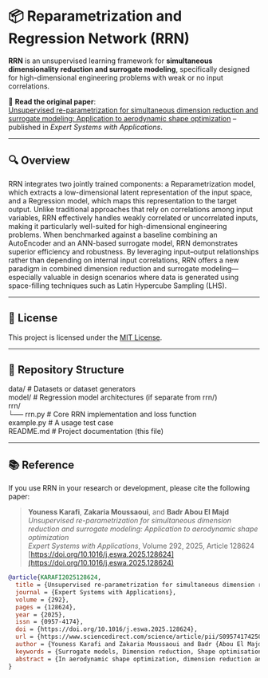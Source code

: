 # 📦 Reparametrization and Regression Network (RRN)

**RRN** is an unsupervised learning framework for **simultaneous dimensionality reduction and surrogate modeling**, specifically designed for high-dimensional engineering problems with weak or no input correlations.

🔗 **Read the original paper**:  
[Unsupervised re-parametrization for simultaneous dimension reduction and surrogate modeling: Application to aerodynamic shape optimization](https://www.sciencedirect.com/science/article/pii/S0957417425022432?dgcid=author) – published in *Expert Systems with Applications*.

---

## 🔍 Overview

RRN integrates two jointly trained components: a Reparametrization model, which extracts a low-dimensional latent representation of the input space, and a Regression model, which maps this representation to the target output. Unlike traditional approaches that rely on correlations among input variables, RRN effectively handles weakly correlated or uncorrelated inputs, making it particularly well-suited for high-dimensional engineering problems. When benchmarked against a baseline combining an AutoEncoder and an ANN-based surrogate model, RRN demonstrates superior efficiency and robustness. By leveraging input–output relationships rather than depending on internal input correlations, RRN offers a new paradigm in combined dimension reduction and surrogate modeling—especially valuable in design scenarios where data is generated using space-filling techniques such as Latin Hypercube Sampling (LHS).

---

## 📜 License

This project is licensed under the [MIT License](LICENSE).

---

## 📁 Repository Structure

data/                 # Datasets or dataset generators  
model/                # Regression model architectures (if separate from rrn/)  
rrn/  
└── rrn.py            # Core RRN implementation and loss function  
example.py            # A usage test case  
README.md             # Project documentation (this file)  

---

## 📚 Reference

If you use RRN in your research or development, please cite the following paper:

> **Youness Karafi**, **Zakaria Moussaoui**, and **Badr Abou El Majd**  
> *Unsupervised re-parametrization for simultaneous dimension reduction and surrogate modeling: Application to aerodynamic shape optimization*  
> *Expert Systems with Applications*, Volume 292, 2025, Article 128624  
> [https://doi.org/10.1016/j.eswa.2025.128624](https://doi.org/10.1016/j.eswa.2025.128624)

```bibtex
@article{KARAFI2025128624,
  title = {Unsupervised re-parametrization for simultaneous dimension reduction and surrogate modeling: Application to aerodynamic shape optimization},
  journal = {Expert Systems with Applications},
  volume = {292},
  pages = {128624},
  year = {2025},
  issn = {0957-4174},
  doi = {https://doi.org/10.1016/j.eswa.2025.128624},
  url = {https://www.sciencedirect.com/science/article/pii/S0957417425022432},
  author = {Youness Karafi and Zakaria Moussaoui and Badr {Abou El Majd}},
  keywords = {Surrogate models, Dimension reduction, Shape optimisation, Aerodynamic, Uncertainty modeling, Artificial neural networks},
  abstract = {In aerodynamic shape optimization, dimension reduction and surrogate modeling are widely recognized for their potential to reduce the computational cost and time associated with computational fluid dynamics simulations and, subsequently, the numerical optimization process. This article introduces a novel unsupervised learning framework called the Reparameterization and Regression Network (RRN). The RRN is designed to simultaneously perform variable transformation for selective dimension reduction and surrogate modeling while constructing a regression model. The model comprises two interdependent sub-models: the reparameterization model, which transforms selected features, and the regression model, which predicts outputs based on the transformed features. Both components are trained jointly using a dataset of input variables and their corresponding outputs. The proposed approach excels in reducing the dimensionality of weakly correlated data while improving the predictive accuracy of surrogate models. Furthermore, it has proven effective and reliable for applications in deterministic and robust optimization. This capability is demonstrated through the aerodynamic optimization of a transonic wing parameterized using the free-form deformation technique.}
}


